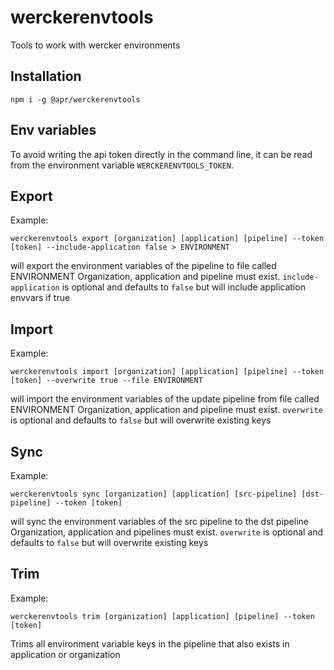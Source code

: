 # werckerenvtools

Tools to work with wercker environments

## Installation

`npm i -g @apr/werckerenvtools`

## Env variables

To avoid writing the api token directly in the command line, it can be read from the environment variable `WERCKERENVTOOLS_TOKEN`.

## Export

Example:

`werckerenvtools export [organization] [application] [pipeline] --token [token] --include-application false > ENVIRONMENT`

will export the environment variables of the pipeline to file called ENVIRONMENT
Organization, application and pipeline must exist.
`include-application` is optional and defaults to `false` but will include application envvars if true

## Import

Example:

`werckerenvtools import [organization] [application] [pipeline] --token [token] --overwrite true --file ENVIRONMENT`

will import the environment variables of the update pipeline from file called ENVIRONMENT
Organization, application and pipeline must exist.
`overwrite` is optional and defaults to `false` but will overwrite existing keys

## Sync

Example:

`werckerenvtools sync [organization] [application] [src-pipeline] [dst-pipeline] --token [token]`

will sync the environment variables of the src pipeline to the dst pipeline
Organization, application and pipelines must exist.
`overwrite` is optional and defaults to `false` but will overwrite existing keys

## Trim

Example:

`werckerenvtools trim [organization] [application] [pipeline] --token [token]`

Trims all environment variable keys in the pipeline that also exists in application or organization
